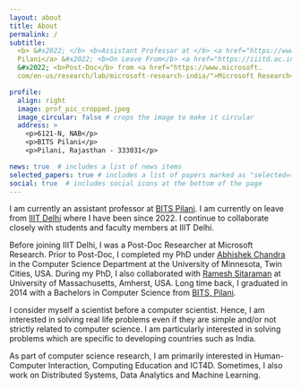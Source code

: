 ```yaml
---
layout: about
title: About
permalink: /
subtitle: 
  <b> &#x2022; </b> <b>Assistant Professor at </b> <a href="https://www.bits-pilani.ac.in/pilani/">BITS 
  Pilani</a> &#x2022; <b>On Leave From</b> <a href="https://iiitd.ac.in/">IIIT Delhi</a> <br/> 
  &#x2022; <b>Post-Doc</b> from <a href="https://www.microsoft.
  com/en-us/research/lab/microsoft-research-india/">Microsoft Research</a> &#x2022; <b>PhD</b> from <a href="https://cse.umn.edu/cs">UMN Twin Cities</a>

profile:
  align: right
  image: prof_pic_cropped.jpeg
  image_circular: false # crops the image to make it circular
  address: >
    <p>6121-N, NAB</p>
    <p>BITS Pilani</p>
    <p>Pilani, Rajasthan - 333031</p>

news: true  # includes a list of news items
selected_papers: true # includes a list of papers marked as "selected={true}"
social: true  # includes social icons at the bottom of the page
---
```


<!-- I am currently an assistant professor at [BITS Pilani](https://www.bits-pilani.ac.in/pilani/). I am 
currently on leave from [IIIT 
Delhi](https://iiitd.ac.in/) where I am still part of the faculty from 2022 to 2024. In the 
Past, I was a Post-Doc Researcher at [Microsoft Research](https://www.microsoft.com/en-us/research/lab/microsoft-research-india/). Prior to Post-Doc, I completed my PhD under [Abhishek Chandra](https://www-users.cse.umn.edu/~chandra/) in the [Computer Science Department](https://cse.umn.edu/cs) at the [University of Minnesota, Twin Cities](https://twin-cities.umn.edu/). During my PhD, I also collaborated with [Ramesh Sitaraman](https://groups.cs.umass.edu/ramesh/) at [University of Massachusetts, Amherst](https://www.umass.edu/). Long time back, I graduated in 2014 with a Bachelors in Computer Science from [BITS,Pilani](https://www.bits-pilani.ac.in/pilani/). -->

I am currently an assistant professor at [BITS Pilani](https://www.bits-pilani.ac.in/pilani/). I am 
currently on leave from [IIIT Delhi](https://iiitd.ac.in/) where I have been since 2022. I continue to 
collaborate closely with students and faculty members at IIIT Delhi.

Before joining IIIT Delhi, I was a Post-Doc Researcher at Microsoft Research. Prior to Post-Doc, I 
completed my PhD 
under [Abhishek Chandra](https://www-users.cse.umn.edu/~chandra/) in the Computer Science Department at the University of Minnesota, Twin Cities, USA. During my PhD, I also collaborated with [Ramesh Sitaraman](https://groups.cs.umass.edu/ramesh/) at University of Massachusetts, Amherst, USA. Long time back, I graduated in 2014 with a Bachelors in Computer Science from [BITS, Pilani](https://www.bits-pilani.ac.in/pilani/).

I consider myself a scientist before a computer scientist. Hence, I am interested in solving real life problems even if they are simple and/or not strictly related to computer science. I am particularly interested in solving problems which are specific to developing countries such as India.  

As part of computer science research, I am primarily interested in Human-Computer Interaction, Computing Education and ICT4D. Sometimes, I also work on Distributed Systems, Data Analytics and Machine Learning.

<!-- Write your biography here. Tell the world about yourself. Link to your favorite [subreddit](http://reddit.com). You can put a picture in, too. The code is already in, just name your picture `prof_pic.jpg` and put it in the `img/` folder.

Put your address / P.O. box / other info right below your picture. You can also disable any these elements by editing `profile` property of the YAML header of your `_pages/about.md`. Edit `_bibliography/papers.bib` and Jekyll will render your [publications page](/al-folio/publications/) automatically.

Link to your social media connections, too. This theme is set up to use [Font Awesome icons](http://fortawesome.github.io/Font-Awesome/) and [Academicons](https://jpswalsh.github.io/academicons/), like the ones below. Add your Facebook, Twitter, LinkedIn, Google Scholar, or just disable all of them. -->
